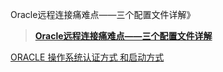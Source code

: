 Oracle远程连接痛难点——三个配置文件详解》 

> **[Oracle远程连接痛难点——三个配置文件详解](https://www.jianshu.com/p/de93cec4dc2d)**

[ORACLE 操作系统认证方式 和启动方式](https://www.cnblogs.com/javaeye235/p/4244076.html)